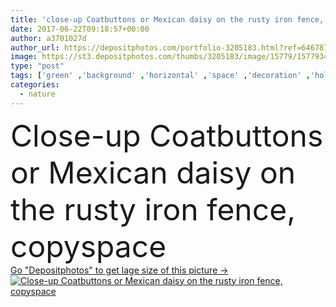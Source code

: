 ```yaml
---
title: 'close-up Coatbuttons or Mexican daisy on the rusty iron fence, copyspace'
date: 2017-06-22T09:18:57+00:00
author: a3701027d
author_url: https://depositphotos.com/portfolio-3205183.html?ref=64678756
image: https://st3.depositphotos.com/thumbs/3205183/image/15779/157793482/api_thumb_450.jpg?forcejpeg=true
type: "post"
tags: ['green' ,'background' ,'horizontal' ,'space' ,'decoration' ,'holding' ,'decorate' ,'nature' ,'outdoor' ,'garden' ,'leaf' ,'moisture' ,'plant' ,'texture' ,'life' ,'natural' ,'tree' ,'pattern' ,'freshness' ,'branch' ,'stem' ,'foliage' ,'backdrop' ,'architecture' ,'construction' ,'facade' ,'structure' ,'wall' ,'live' ,'stand' ,'aged' ,'wallpaper' ,'cement' ,'material' ,'build' ,'dirty' ,'stained' ,'rough' ,'vine' ,'garnish' ,'stick' ,'concrete' ,'mexican' ,'daisy' ,'growing' ,'evergreen' ,'creeper' ,'Coat buttons' ,'coatbuttons' ,'mexican daisy' ]
categories: 
  - nature
---
```

<div aling="center">
            <font size="60"> Close-up Coatbuttons or Mexican daisy on the rusty iron fence, copyspace</font>   
</div>
<div>
    <a href='https://st3.depositphotos.com/thumbs/3205183/image/15779/157793482/api_thumb_450.jpg?forcejpeg=true?ref=64678756' target=_blank > Go "Depositphotos" to get lage size of this picture ->
        <img href='https://st3.depositphotos.com/thumbs/3205183/image/15779/157793482/api_thumb_450.jpg?forcejpeg=true?ref=64678756' src='https://st3.depositphotos.com/3205183/15779/i/950/depositphotos_157793482-stock-photo-close-up-coatbuttons-or-mexican.jpg?forcejpeg=true' alt='Close-up Coatbuttons or Mexican daisy on the rusty iron fence, copyspace' >
    </a>
</div>
